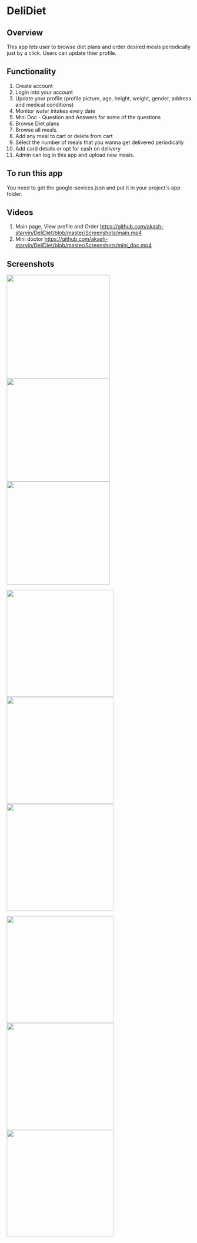 # DeliDiet
## Overview
This app lets user to browse diet plans and order desired meals periodically just by a click. Users can update thier profile.

## Functionality
1. Create account
2. Login into your account
3. Update your profile (profile picture, age, height, weight, gender, address and medical conditions)
4. Monitor water intakes every date
5. Mini Doc - Question and Answers for some of the questions
6. Browse Diet plans 
7. Browse all meals.
8. Add any meal to cart or delete from cart
9. Select the number of meals that you wanna get delivered periodically
10. Add card details or opt for cash on delivery
11. Admin can log in this app and upload new meals.

## To run this app
You need to get the google-sevices.json and put it in your project's app folder.

## Videos
1. Main page, View profile and Order
https://github.com/akash-starvin/DeliDiet/blob/master/Screenshots/main.mp4
2. Mini doctor
https://github.com/akash-starvin/DeliDiet/blob/master/Screenshots/mini_doc.mp4

## Screenshots
<img src="https://github.com/akash-starvin/DeliDiet/blob/master/Screenshots/splash_screen.jpg" width="280"/> <img src="https://github.com/akash-starvin/DeliDiet/blob/master/Screenshots/login.jpg" width="280"/> <img src="https://github.com/akash-starvin/DeliDiet/blob/master/Screenshots/create_account.jpg" width="280"/> 

<img src="https://github.com/akash-starvin/DeliDiet/blob/master/Screenshots/Screenshot_20200302-205918.jpg" width="290"/> <img src="https://github.com/akash-starvin/DeliDiet/blob/master/Screenshots/add_to_cart.jpg" width="290"/> <img src="https://github.com/akash-starvin/DeliDiet/blob/master/Screenshots/water_monitor.jpg" width="290"/>

<img src="https://github.com/akash-starvin/DeliDiet/blob/master/Screenshots/cart.jpg" width="290"/> <img src="https://github.com/akash-starvin/DeliDiet/blob/master/Screenshots/payment.jpg" width="290"/> <img src="https://github.com/akash-starvin/DeliDiet/blob/master/Screenshots/verify_phone.jpg" width="290"/>
